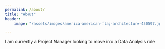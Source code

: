 ```yaml
---
permalink: /about/
title: "About"
header:
    image: "/assets/images/america-american-flag-architecture-450597.jpg"

---
```


I am currently a Project Manager looking to move into a Data Analysis role